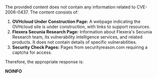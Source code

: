 The provided content does not contain any information related to CVE-2006-0437. The content consists of:

1.  **OVHcloud Under Construction Page:** A webpage indicating the OVHcloud site is under construction, with links to support resources.
2.  **Flexera Secunia Research Page:** Information about Flexera's Secunia Research team, its vulnerability intelligence services, and related products. It does not contain details of specific vulnerabilities.
3.  **Security Check Pages:** Pages from securityreason.com requiring a captcha for access.

Therefore, the appropriate response is:

**NOINFO**